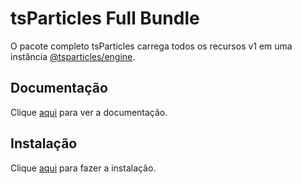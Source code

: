# tsParticles Full Bundle

O pacote completo tsParticles carrega todos os recursos v1 em uma instância [@tsparticles/engine](@tsparticles-engine.md).

## Documentação

Clique [aqui](https://github.com/tsparticles/tsparticles) para ver a documentação.

## Instalação

Clique [aqui](https://www.npmjs.com/package/tsparticles) para fazer a instalação.
